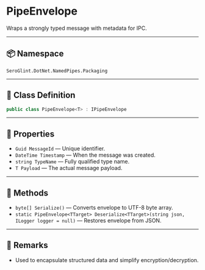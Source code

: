 # PipeEnvelope<T>

Wraps a strongly typed message with metadata for IPC.

---

## 📦 Namespace

`SeroGlint.DotNet.NamedPipes.Packaging`

---

## 🧩 Class Definition

```csharp
public class PipeEnvelope<T> : IPipeEnvelope
```

---

## 🔧 Properties

- `Guid MessageId` — Unique identifier.
- `DateTime Timestamp` — When the message was created.
- `string TypeName` — Fully qualified type name.
- `T Payload` — The actual message payload.

---

## 🔧 Methods

- `byte[] Serialize()` — Converts envelope to UTF-8 byte array.
- `static PipeEnvelope<TTarget> Deserialize<TTarget>(string json, ILogger logger = null)` — Restores envelope from JSON.

---

## 📝 Remarks

- Used to encapsulate structured data and simplify encryption/decryption.